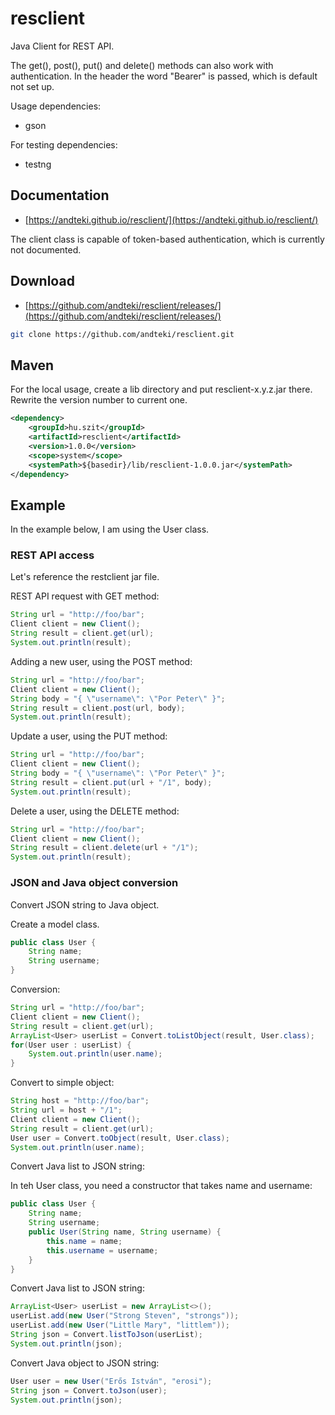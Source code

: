 # resclient

Java Client for REST API.

The get(), post(), put() and delete() methods can also work with authentication. In the header the word "Bearer" is passed, which is default not set up.

Usage dependencies:

* gson

For testing dependencies:

* testng

## Documentation

* [https://andteki.github.io/resclient/](https://andteki.github.io/resclient/)

The client class is capable of token-based authentication, which is currently not documented.

## Download

* [https://github.com/andteki/resclient/releases/](https://github.com/andteki/resclient/releases/)

```bash
git clone https://github.com/andteki/resclient.git
```

## Maven

For the local usage, create a lib directory and put resclient-x.y.z.jar there. Rewrite the version number to current one.

```xml
<dependency>
    <groupId>hu.szit</groupId>
    <artifactId>resclient</artifactId>
    <version>1.0.0</version>
    <scope>system</scope>
    <systemPath>${basedir}/lib/resclient-1.0.0.jar</systemPath>
</dependency>
```

## Example

In the example below, I am using the User class.

### REST API access

Let's reference the restclient jar file.

REST API request with GET method:

```java
String url = "http://foo/bar";
Client client = new Client();
String result = client.get(url);
System.out.println(result);
```

Adding a new user, using the POST method:

```java
String url = "http://foo/bar";
Client client = new Client();
String body = "{ \"username\": \"Por Peter\" }";
String result = client.post(url, body);
System.out.println(result);
```

Update a user, using the PUT method:

```java
String url = "http://foo/bar";
Client client = new Client();
String body = "{ \"username\": \"Por Peter\" }";
String result = client.put(url + "/1", body);
System.out.println(result);
```

Delete a user, using the DELETE method:

```java
String url = "http://foo/bar";
Client client = new Client();
String result = client.delete(url + "/1");
System.out.println(result);
```

### JSON and Java object conversion

Convert JSON string to Java object.

Create a model class.

```java
public class User {    
    String name;
    String username;    
}
```

Conversion:

```java
String url = "http://foo/bar";
Client client = new Client();
String result = client.get(url);
ArrayList<User> userList = Convert.toListObject(result, User.class);
for(User user : userList) {
    System.out.println(user.name);
}
```

Convert to simple object:

```java
String host = "http://foo/bar";
String url = host + "/1";
Client client = new Client();
String result = client.get(url);
User user = Convert.toObject(result, User.class);        
System.out.println(user.name);
```

Convert Java list to JSON string:

In teh User class, you need a constructor that takes name and username:

```java
public class User {    
    String name;
    String username;
    public User(String name, String username) {
        this.name = name;
        this.username = username;
    }    
}
```

Convert Java list to JSON string:

```java
ArrayList<User> userList = new ArrayList<>();
userList.add(new User("Strong Steven", "strongs"));
userList.add(new User("Little Mary", "littlem"));
String json = Convert.listToJson(userList);
System.out.println(json);
```

Convert Java object to JSON string:

```java
User user = new User("Erős István", "erosi");        
String json = Convert.toJson(user);
System.out.println(json);
```
